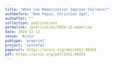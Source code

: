 ```yaml
---
title: "When Can Memorization Improve Fairness?"
authbefore: "Bob Pepin, Christian Igel, " 
authafter: ""
collection: publications
permalink: /publication/2024-12-memorize
date: 2024-12-12
venue: 'Arxiv'
pubtype: 'preprint'
project: 'sustofai'
paperurl: https://arxiv.org/abs/2412.09254
pdf: https://arxiv.org/pdf/2412.09254
---
```

